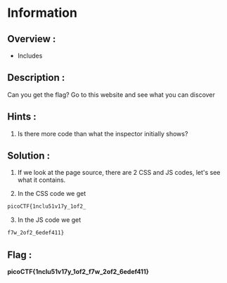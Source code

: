 # Information

## Overview :

* Includes

## Description :

Can you get the flag? Go to this website and see what you can discover

## Hints :

1. Is there more code than what the inspector initially shows?

## Solution :

1. If we look at the page source, there are 2 CSS and JS codes, let's see what it contains.

2. In the CSS code we get

```bash
picoCTF{1nclu51v17y_1of2_ 
```

3. In the JS code we get
   
```bash
f7w_2of2_6edef411}
```

## Flag : 

**picoCTF{1nclu51v17y_1of2_f7w_2of2_6edef411}**
